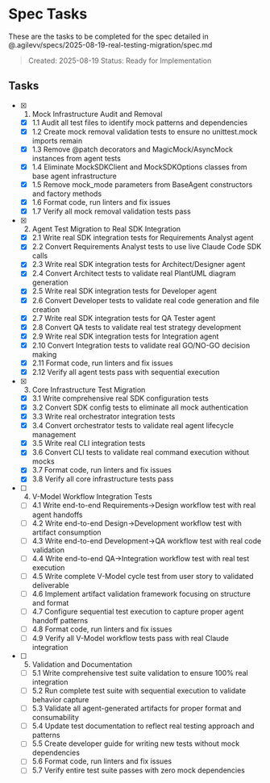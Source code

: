 # Spec Tasks

These are the tasks to be completed for the spec detailed in @.agilevv/specs/2025-08-19-real-testing-migration/spec.md

> Created: 2025-08-19
> Status: Ready for Implementation

## Tasks

- [x] 1. Mock Infrastructure Audit and Removal

  - [x] 1.1 Audit all test files to identify mock patterns and dependencies
  - [x] 1.2 Create mock removal validation tests to ensure no unittest.mock imports remain
  - [x] 1.3 Remove @patch decorators and MagicMock/AsyncMock instances from agent tests
  - [x] 1.4 Eliminate MockSDKClient and MockSDKOptions classes from base agent infrastructure
  - [x] 1.5 Remove mock_mode parameters from BaseAgent constructors and factory methods
  - [x] 1.6 Format code, run linters and fix issues
  - [x] 1.7 Verify all mock removal validation tests pass

- [x] 2. Agent Test Migration to Real SDK Integration

  - [x] 2.1 Write real SDK integration tests for Requirements Analyst agent
  - [x] 2.2 Convert Requirements Analyst tests to use live Claude Code SDK calls
  - [x] 2.3 Write real SDK integration tests for Architect/Designer agent
  - [x] 2.4 Convert Architect tests to validate real PlantUML diagram generation
  - [x] 2.5 Write real SDK integration tests for Developer agent
  - [x] 2.6 Convert Developer tests to validate real code generation and file creation
  - [x] 2.7 Write real SDK integration tests for QA Tester agent
  - [x] 2.8 Convert QA tests to validate real test strategy development
  - [x] 2.9 Write real SDK integration tests for Integration agent
  - [x] 2.10 Convert Integration tests to validate real GO/NO-GO decision making
  - [x] 2.11 Format code, run linters and fix issues
  - [x] 2.12 Verify all agent tests pass with sequential execution

- [x] 3. Core Infrastructure Test Migration

  - [x] 3.1 Write comprehensive real SDK configuration tests
  - [x] 3.2 Convert SDK config tests to eliminate all mock authentication
  - [x] 3.3 Write real orchestrator integration tests
  - [x] 3.4 Convert orchestrator tests to validate real agent lifecycle management
  - [x] 3.5 Write real CLI integration tests
  - [x] 3.6 Convert CLI tests to validate real command execution without mocks
  - [x] 3.7 Format code, run linters and fix issues
  - [x] 3.8 Verify all core infrastructure tests pass

- [ ] 4. V-Model Workflow Integration Tests

  - [ ] 4.1 Write end-to-end Requirements→Design workflow test with real agent handoffs
  - [ ] 4.2 Write end-to-end Design→Development workflow test with artifact consumption
  - [ ] 4.3 Write end-to-end Development→QA workflow test with real code validation
  - [ ] 4.4 Write end-to-end QA→Integration workflow test with real test execution
  - [ ] 4.5 Write complete V-Model cycle test from user story to validated deliverable
  - [ ] 4.6 Implement artifact validation framework focusing on structure and format
  - [ ] 4.7 Configure sequential test execution to capture proper agent handoff patterns
  - [ ] 4.8 Format code, run linters and fix issues
  - [ ] 4.9 Verify all V-Model workflow tests pass with real Claude integration

- [ ] 5. Validation and Documentation

  - [ ] 5.1 Write comprehensive test suite validation to ensure 100% real integration
  - [ ] 5.2 Run complete test suite with sequential execution to validate behavior capture
  - [ ] 5.3 Validate all agent-generated artifacts for proper format and consumability
  - [ ] 5.4 Update test documentation to reflect real testing approach and patterns
  - [ ] 5.5 Create developer guide for writing new tests without mock dependencies
  - [ ] 5.6 Format code, run linters and fix issues
  - [ ] 5.7 Verify entire test suite passes with zero mock dependencies
